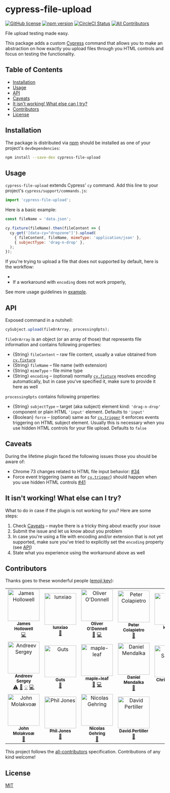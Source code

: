 # cypress-file-upload

[![GitHub license](https://img.shields.io/badge/license-MIT-blue.svg)](https://github.com/abramenal/cypress-file-upload/blob/master/LICENSE) [![npm version](https://img.shields.io/npm/v/cypress-file-upload.svg?style=flat&color=important)](https://www.npmjs.com/package/cypress-file-upload) [![CircleCI Status](https://circleci.com/gh/abramenal/cypress-file-upload.svg?style=shield)](https://circleci.com/gh/abramenal/cypress-file-upload) [![All Contributors](https://img.shields.io/badge/all_contributors-18-yellow.svg)](#contributors)

File upload testing made easy.

This package adds a custom [Cypress][cypress] command that allows you to make an abstraction on how exactly you upload files through you HTML controls and focus on testing the functionality.

## Table of Contents

- [Installation](#installation)
- [Usage](#usage)
- [API](#api)
- [Caveats](#caveats)
- [It isn't working! What else can I try?](#it-isnt-working-what-else-can-i-try)
- [Contributors](#contributors)
- [License](#license)

## Installation

The package is distributed via [npm][npm] should be installed as one of your project's `devDependencies`:

```bash
npm install --save-dev cypress-file-upload
```

## Usage

`cypress-file-upload` extends Cypress' `cy` command.
Add this line to your project's `cypress/support/commands.js`:

```javascript
import 'cypress-file-upload';
```

Here is a basic example:

```javascript
const fileName = 'data.json';

cy.fixture(fileName).then(fileContent => {
  cy.get('[data-cy="dropzone"]').upload(
    { fileContent, fileName, mimeType: 'application/json' },
    { subjectType: 'drag-n-drop' },
  );
});
```

If you're trying to upload a file that does not supported by default, here is the workflow:

- 
- If a workaround with `encoding` does not work properly, 

See more usage guidelines in [example](./example).

## API

Exposed command in a nutshell:

```javascript
cySubject.upload(fileOrArray, processingOpts);
```

`fileOrArray` is an object (or an array of those) that represents file information and contains following properties:

- {String} `fileContent` – raw file content, usually a value obtained from [`cy.fixture`][cy.fixture]
- {String} `fileName` – file name (with extension)
- {String} `mimeType` – file mime type
- {String} `encoding` – (optional) normally [`cy.fixture`][cy.fixture] resolves encoding automatically, but in case you've specified it, make sure to provide it here as well

`processingOpts` contains following properties:

- {String} `subjectType` – target (aka subject) element kind: `'drag-n-drop'` component or plain HTML `'input'` element. Defaults to `'input'`
- {Boolean} `force` – (optional) same as for [`cy.trigger`][cy.trigger] it enforces events triggering on HTML subject element. Usually this is necessary when you use hidden HTML controls for your file upload. Defaults to `false`

## Caveats

During the lifetime plugin faced the following issues those you should be aware of:

- Chrome 73 changes related to HTML file input behavior: [#34][#34]
- Force event triggering (same as for [`cy.trigger`][cy.trigger]) should happen when you use hidden HTML controls [#41][#41]

## It isn't working! What else can I try?

What to do in case if the plugin is not working for you? Here are some steps:

1. Check [Caveats](#caveats) – maybe there is a tricky thing about exactly your issue
1. Submit the issue and let us know about you problem
1. In case you're using a file with encoding and/or extension that is not yet supported, make sure you've tried to explicitly set the `encoding` property (see [API](#api))
1. State what you experience using the workaround above as well

## Contributors

Thanks goes to these wonderful people ([emoji key](https://github.com/all-contributors/all-contributors#emoji-key)):

<!-- ALL-CONTRIBUTORS-LIST:START - Do not remove or modify this section -->
<!-- prettier-ignore -->
<table><tr><td align="center"><a href="https://github.com/allout58"><img src="https://avatars0.githubusercontent.com/u/2939703?v=4" width="100px;" alt="James Hollowell"/><br /><sub><b>James Hollowell</b></sub></a><br /><a href="https://github.com/abramenal/cypress-file-upload/commits?author=allout58" title="Code">💻</a></td><td align="center"><a href="https://github.com/lunxiao"><img src="https://avatars1.githubusercontent.com/u/17435809?v=4" width="100px;" alt="lunxiao"/><br /><sub><b>lunxiao</b></sub></a><br /><a href="https://github.com/abramenal/cypress-file-upload/issues?q=author%3Alunxiao" title="Bug reports">🐛</a></td><td align="center"><a href="http://www.ollie-odonnell.com"><img src="https://avatars2.githubusercontent.com/u/5886107?v=4" width="100px;" alt="Oliver O'Donnell"/><br /><sub><b>Oliver O'Donnell</b></sub></a><br /><a href="https://github.com/abramenal/cypress-file-upload/issues?q=author%3Aoliverodaa" title="Bug reports">🐛</a> <a href="https://github.com/abramenal/cypress-file-upload/commits?author=oliverodaa" title="Code">💻</a></td><td align="center"><a href="https://github.com/virtuoushub"><img src="https://avatars0.githubusercontent.com/u/4303638?v=4" width="100px;" alt="Peter Colapietro"/><br /><sub><b>Peter Colapietro</b></sub></a><br /><a href="https://github.com/abramenal/cypress-file-upload/commits?author=virtuoushub" title="Documentation">📖</a></td><td align="center"><a href="https://github.com/km333"><img src="https://avatars1.githubusercontent.com/u/37389351?v=4" width="100px;" alt="km333"/><br /><sub><b>km333</b></sub></a><br /><a href="https://github.com/abramenal/cypress-file-upload/issues?q=author%3Akm333" title="Bug reports">🐛</a></td><td align="center"><a href="http://pages.cs.wisc.edu/~mui/"><img src="https://avatars2.githubusercontent.com/u/17896701?v=4" width="100px;" alt="Kevin Mui"/><br /><sub><b>Kevin Mui</b></sub></a><br /><a href="https://github.com/abramenal/cypress-file-upload/commits?author=kmui2" title="Code">💻</a> <a href="#ideas-kmui2" title="Ideas, Planning, & Feedback">🤔</a> <a href="#review-kmui2" title="Reviewed Pull Requests">👀</a></td><td align="center"><a href="http://www.benwurth.com/"><img src="https://avatars0.githubusercontent.com/u/2358786?v=4" width="100px;" alt="Ben Wurth"/><br /><sub><b>Ben Wurth</b></sub></a><br /><a href="https://github.com/abramenal/cypress-file-upload/issues?q=author%3Abenwurth" title="Bug reports">🐛</a> <a href="https://github.com/abramenal/cypress-file-upload/commits?author=benwurth" title="Code">💻</a></td></tr><tr><td align="center"><a href="http://tomskjs.ru"><img src="https://avatars2.githubusercontent.com/u/1303845?v=4" width="100px;" alt="Andreev Sergey"/><br /><sub><b>Andreev Sergey</b></sub></a><br /><a href="https://github.com/abramenal/cypress-file-upload/commits?author=DragorWW" title="Tests">⚠️</a> <a href="#question-DragorWW" title="Answering Questions">💬</a> <a href="#example-DragorWW" title="Examples">💡</a> <a href="https://github.com/abramenal/cypress-file-upload/commits?author=DragorWW" title="Code">💻</a></td><td align="center"><a href="https://github.com/GuillaumeDind"><img src="https://avatars1.githubusercontent.com/u/45589123?v=4" width="100px;" alt="Guts"/><br /><sub><b>Guts</b></sub></a><br /><a href="#question-GuillaumeDind" title="Answering Questions">💬</a></td><td align="center"><a href="https://github.com/maple-leaf"><img src="https://avatars3.githubusercontent.com/u/3980995?v=4" width="100px;" alt="maple-leaf"/><br /><sub><b>maple-leaf</b></sub></a><br /><a href="#question-maple-leaf" title="Answering Questions">💬</a> <a href="https://github.com/abramenal/cypress-file-upload/commits?author=maple-leaf" title="Code">💻</a></td><td align="center"><a href="https://github.com/daniula"><img src="https://avatars3.githubusercontent.com/u/91628?v=4" width="100px;" alt="Daniel Mendalka"/><br /><sub><b>Daniel Mendalka</b></sub></a><br /><a href="#question-daniula" title="Answering Questions">💬</a></td><td align="center"><a href="http://www.stickypixel.com"><img src="https://avatars1.githubusercontent.com/u/12176122?v=4" width="100px;" alt="Chris Sargent"/><br /><sub><b>Chris Sargent</b></sub></a><br /><a href="#question-ChrisSargent" title="Answering Questions">💬</a></td><td align="center"><a href="https://ronakchovatiya.glitch.me/"><img src="https://avatars1.githubusercontent.com/u/16197756?v=4" width="100px;" alt="Ronak Chovatiya"/><br /><sub><b>Ronak Chovatiya</b></sub></a><br /><a href="#question-rchovatiya88" title="Answering Questions">💬</a></td><td align="center"><a href="https://geromekevin.com"><img src="https://avatars0.githubusercontent.com/u/31096420?v=4" width="100px;" alt="Jan Hesters"/><br /><sub><b>Jan Hesters</b></sub></a><br /><a href="#question-janhesters" title="Answering Questions">💬</a> <a href="https://github.com/abramenal/cypress-file-upload/issues?q=author%3Ajanhesters" title="Bug reports">🐛</a></td></tr><tr><td align="center"><a href="https://github.com/skjnldsv"><img src="https://avatars0.githubusercontent.com/u/14975046?v=4" width="100px;" alt="John Molakvoæ"/><br /><sub><b>John Molakvoæ</b></sub></a><br /><a href="#question-skjnldsv" title="Answering Questions">💬</a></td><td align="center"><a href="http://psjones.co.uk"><img src="https://avatars1.githubusercontent.com/u/677167?v=4" width="100px;" alt="Phil Jones"/><br /><sub><b>Phil Jones</b></sub></a><br /><a href="https://github.com/abramenal/cypress-file-upload/issues?q=author%3Aphiljones88" title="Bug reports">🐛</a></td><td align="center"><a href="https://github.com/NicolasGehring"><img src="https://avatars3.githubusercontent.com/u/38431471?v=4" width="100px;" alt="Nicolas Gehring"/><br /><sub><b>Nicolas Gehring</b></sub></a><br /><a href="https://github.com/abramenal/cypress-file-upload/issues?q=author%3ANicolasGehring" title="Bug reports">🐛</a></td><td align="center"><a href="https://www.pertiller.tech"><img src="https://avatars3.githubusercontent.com/u/1514111?v=4" width="100px;" alt="David Pertiller"/><br /><sub><b>David Pertiller</b></sub></a><br /><a href="#question-Mobiletainment" title="Answering Questions">💬</a></td></tr></table>

<!-- ALL-CONTRIBUTORS-LIST:END -->

This project follows the [all-contributors](https://github.com/all-contributors/all-contributors) specification. Contributions of any kind welcome!

## License

[MIT][mit]

[cypress]: https://cypress.io/
[cy.fixture]: https://docs.cypress.io/api/commands/fixture.html
[cy.trigger]: https://docs.cypress.io/api/commands/trigger.html#Arguments
[npm]: https://www.npmjs.com/
[mit]: https://opensource.org/licenses/MIT
[#34]: https://github.com/abramenal/cypress-file-upload/issues/34
[#41]: https://github.com/abramenal/cypress-file-upload/issues/41
